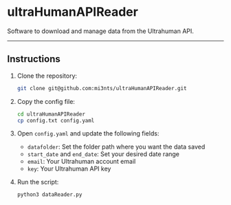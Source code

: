 
# **ultraHumanAPIReader**

Software to download and manage data from the Ultrahuman API.

---

## **Instructions**

1. Clone the repository:
   ```bash
   git clone git@github.com:mi3nts/ultraHumanAPIReader.git
   ```

2. Copy the config file:
   ```bash
   cd ultraHumanAPIReader
   cp config.txt config.yaml
   ```

3. Open `config.yaml` and update the following fields:
   - `datafolder`: Set the folder path where you want the data saved
   - `start_date` and `end_date`: Set your desired date range
   - `email`: Your Ultrahuman account email
   - `key`: Your Ultrahuman API key

4. Run the script:
   ```bash
   python3 dataReader.py
   ```
